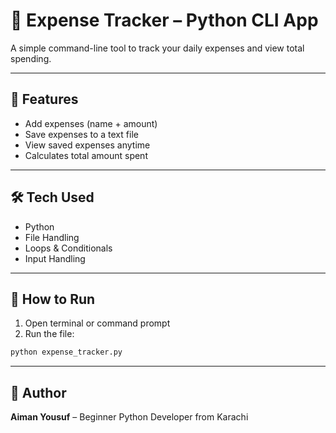 # 💸 Expense Tracker – Python CLI App

A simple command-line tool to track your daily expenses and view total spending.

---

## 🧠 Features
- Add expenses (name + amount)
- Save expenses to a text file
- View saved expenses anytime
- Calculates total amount spent

---

## 🛠️ Tech Used
- Python
- File Handling
- Loops & Conditionals
- Input Handling

---

## 🚀 How to Run

1. Open terminal or command prompt  
2. Run the file:
```bash
python expense_tracker.py
```

---

## 👤 Author  
**Aiman Yousuf** – Beginner Python Developer from Karachi
